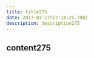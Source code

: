 ```yaml
---
title: title275
date: 2017-03-17T17:14:25.798Z
description: description275
---
```


## content275
  
